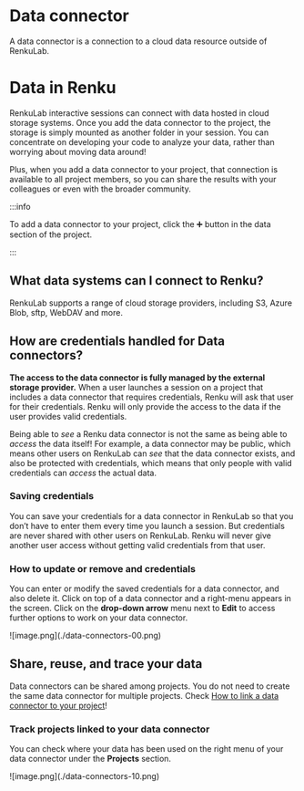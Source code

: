 # Data connector

A data connector is a connection to a cloud data resource outside of RenkuLab.

# Data in Renku

RenkuLab interactive sessions can connect with data hosted in cloud storage systems. Once you add the data connector to the project, the storage is simply mounted as another folder in your session. You can concentrate on developing your code to analyze your data, rather than worrying about moving data around!

Plus, when you add a data connector to your project, that connection is available to all project members, so you can share the results with your colleagues or even with the broader community.

:::info

To add a data connector to your project, click the ➕ button in the data section of the project.

:::

## What data systems can I connect to Renku?

RenkuLab supports a range of cloud storage providers, including S3, Azure Blob, sftp, WebDAV and more.

## How are credentials handled for Data connectors?

**The access to the data connector is fully managed by the external storage provider.** When a user launches a session on a project that includes a data connector that requires credentials, Renku will ask that user for their credentials. Renku will only provide the access to the data if the user provides valid credentials.

Being able to *see* a Renku data connector is not the same as being able to *access* the data itself! For example, a data connector may be public, which means other users on RenkuLab can *see* that the data connector exists, and also be protected with credentials, which means that only people with valid credentials can *access* the actual data.

### Saving credentials

You can save your credentials for a data connector in RenkuLab so that you don’t have to enter them every time you launch a session. But credentials are never shared with other users on RenkuLab.  Renku will never give another user access without getting valid credentials from that user.

### How to update or remove and credentials

You can enter or modify the saved credentials for a data connector, and also delete it. Click on top of a data connector and a right-menu appears in the screen. Click on the **drop-down arrow** menu next to **Edit** to access further options to work on your data connector.

<p class="image-container-s">
![image.png](./data-connectors-00.png)
</p>

## Share, reuse, and trace your data

Data connectors can be shared among projects. You do not need to create the same data connector for multiple projects. Check [How to link a data connector to your project](/docs/users/data/guides/link-data-connector-to-project)!

### Track projects linked to your data connector

You can check where your data has been used on the right menu of your data connector under the **Projects** section.

<p class="image-container-s">
![image.png](./data-connectors-10.png)
</p>
